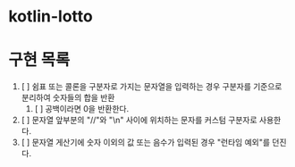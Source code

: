 # kotlin-lotto

# 구현 목록

1. [ ] 쉼표 또는 콜론을 구분자로 가지는 문자열을 입력하는 경우 구분자를 기준으로 분리하여 숫자들의 합을 반환
   1. [ ] 공백이라면 0을 반환한다.
2. [ ] 문자열 앞부분의 "//"와 "\n" 사이에 위치하는 문자를 커스텀 구분자로 사용한다.
3. [ ] 문자열 게산기에 숫자 이외의 값 또는 음수가 입력된 경우 "런타임 예외"를 던진다. 
